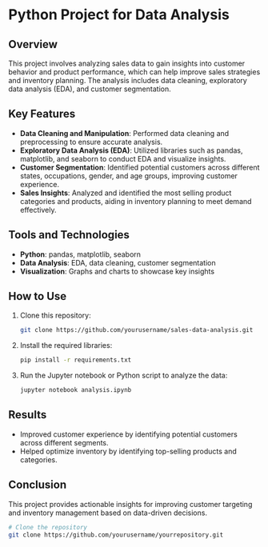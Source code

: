 # Python Project for Data Analysis

## Overview
This project involves analyzing sales data to gain insights into customer behavior and product performance, which can help improve sales strategies and inventory planning. The analysis includes data cleaning, exploratory data analysis (EDA), and customer segmentation.

## Key Features
- **Data Cleaning and Manipulation**: Performed data cleaning and preprocessing to ensure accurate analysis.
- **Exploratory Data Analysis (EDA)**: Utilized libraries such as pandas, matplotlib, and seaborn to conduct EDA and visualize insights.
- **Customer Segmentation**: Identified potential customers across different states, occupations, gender, and age groups, improving customer experience.
- **Sales Insights**: Analyzed and identified the most selling product categories and products, aiding in inventory planning to meet demand effectively.

## Tools and Technologies
- **Python**: pandas, matplotlib, seaborn
- **Data Analysis**: EDA, data cleaning, customer segmentation
- **Visualization**: Graphs and charts to showcase key insights

## How to Use
1. Clone this repository:
    ```bash
    git clone https://github.com/yourusername/sales-data-analysis.git
    ```
2. Install the required libraries:
    ```bash
    pip install -r requirements.txt
    ```
3. Run the Jupyter notebook or Python script to analyze the data:
    ```bash
    jupyter notebook analysis.ipynb
    ```

## Results
- Improved customer experience by identifying potential customers across different segments.
- Helped optimize inventory by identifying top-selling products and categories.

## Conclusion
This project provides actionable insights for improving customer targeting and inventory management based on data-driven decisions.

```bash
# Clone the repository
git clone https://github.com/yourusername/yourrepository.git
